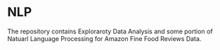 # NLP
The repository contains Exploraroty Data Analysis and some portion of Natuarl Language Processing for Amazon Fine Food Reviews Data. 
